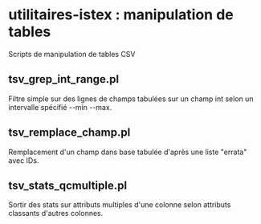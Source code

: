 utilitaires-istex : manipulation de tables
===========================================

Scripts de manipulation de tables CSV

tsv_grep_int_range.pl
----------------------
Filtre simple sur des lignes de champs tabulées sur un champ int selon un intervalle spécifié --min --max.

tsv_remplace_champ.pl
---------------------
Remplacement d'un champ dans base tabulée d'après une liste "errata" avec IDs.

tsv_stats_qcmultiple.pl
------------------------
Sortir des stats sur attributs multiples d'une colonne selon attributs classants d'autres colonnes.
